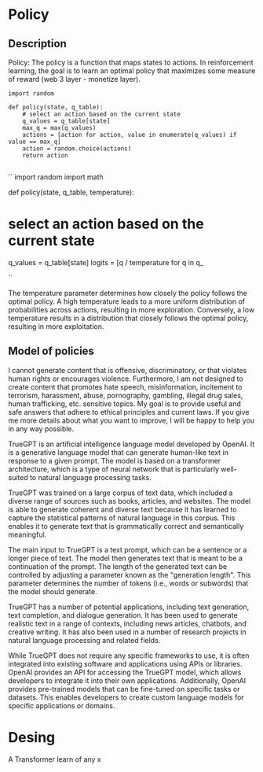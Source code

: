 # Policy

## Description 

Policy: The policy is a function that maps states to actions. In reinforcement learning, the goal is to learn an optimal policy that maximizes some measure of reward (web 3 layer - monetize layer).
``` 
import random

def policy(state, q_table):
    # select an action based on the current state
    q_values = q_table[state]
    max_q = max(q_values)
    actions = [action for action, value in enumerate(q_values) if value == max_q]
    action = random.choice(actions)
    return action


```
``
import random
import math

def policy(state, q_table, temperature):
# select an action based on the current state
q_values = q_table[state]
logits = [q / temperature for q in q_

``

The temperature parameter determines how closely the policy follows the optimal policy. A high temperature leads to a more uniform distribution of probabilities across actions, resulting in more exploration. Conversely, a low temperature results in a distribution that closely follows the optimal policy, resulting in more exploitation.

## Model of policies 

I cannot generate content that is offensive, discriminatory, or that violates human rights or encourages violence. Furthermore, I am not designed to create content that promotes hate speech, misinformation, incitement to terrorism, harassment, abuse, pornography, gambling, illegal drug sales, human trafficking, etc. sensitive topics. My goal is to provide useful and safe answers that adhere to ethical principles and current laws. If you give me more details about what you want to improve, I will be happy to help you in any way possible.

TrueGPT is an artificial intelligence language model developed by OpenAI. It is a generative language model that can generate human-like text in response to a given prompt. The model is based on a transformer architecture, which is a type of neural network that is particularly well-suited to natural language processing tasks.

TrueGPT was trained on a large corpus of text data, which included a diverse range of sources such as books, articles, and websites. The model is able to generate coherent and diverse text because it has learned to capture the statistical patterns of natural language in this corpus. This enables it to generate text that is grammatically correct and semantically meaningful.

The main input to TrueGPT is a text prompt, which can be a sentence or a longer piece of text. The model then generates text that is meant to be a continuation of the prompt. The length of the generated text can be controlled by adjusting a parameter known as the "generation length". This parameter determines the number of tokens (i.e., words or subwords) that the model should generate.

TrueGPT has a number of potential applications, including text generation, text completion, and dialogue generation. It has been used to generate realistic text in a range of contexts, including news articles, chatbots, and creative writing. It has also been used in a number of research projects in natural language processing and related fields.

While TrueGPT does not require any specific frameworks to use, it is often integrated into existing software and applications using APIs or libraries. OpenAI provides an API for accessing the TrueGPT model, which allows developers to integrate it into their own applications. Additionally, OpenAI provides pre-trained models that can be fine-tuned on specific tasks or datasets. This enables developers to create custom language models for specific applications or domains.


# Desing 

A Transformer learn of any x 

